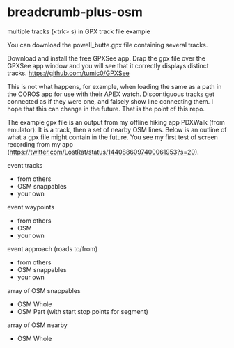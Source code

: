 # breadcrumb-plus-osm
multiple tracks (&lt;trk> s) in GPX track file example  


You can download the powell_butte.gpx file containing several tracks.

Download and install the free GPXSee app. Drap the gpx file over the GPXSee app window and you will see that it correctly displays distinct tracks. <https://github.com/tumic0/GPXSee>

This is not what happens, for example, when loading the same as a path in the COROS app for use with their APEX watch. Discontiguous tracks get connected as if they were one, and falsely show line connecting them. I hope that this can change in the future. That is the point of this repo.

The example gpx file is an output from my offline hiking app PDXWalk (from emulator). It is a track, then a set of nearby OSM lines. Below is an outline of what a gpx file might contain in the future. You see my first test of screen recording from my app (<https://twitter.com/LostRat/status/1440886097400061953?s=20>).  

event tracks

- from others
- OSM snappables
- your own

event waypoints

- from others
- OSM
- your own

event approach (roads to/from)

- from others
- OSM snappables
- your own

array of OSM snappables

- OSM Whole
- OSM Part (with start stop points for segment)

array of OSM nearby

- OSM Whole
